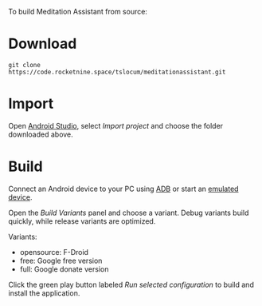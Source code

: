 To build Meditation Assistant from source:

# Download

```git clone https://code.rocketnine.space/tslocum/meditationassistant.git```

# Import

Open [Android Studio](https://developer.android.com/studio/), select *Import
project* and choose the folder downloaded above.

# Build

Connect an Android device to your PC using
[ADB](https://developer.android.com/studio/command-line/adb) or start an
[emulated device](https://developer.android.com/studio/run/emulator).

Open the *Build Variants* panel and choose a variant.
Debug variants build quickly, while release variants are optimized.

Variants:

- opensource: F-Droid
- free: Google free version
- full: Google donate version

Click the green play button labeled *Run selected configuration* to build and
install the application.
